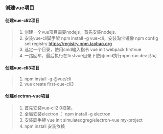 ### 创建vue项目

#### 创建vue-cli2项目

>1. 创建一个vue项目需要nodejs，首先安装nodejs.
>2. 安装vue-cli脚手架 npm install -g vue-cli，安装淘宝镜像 npm config set registry https://registry.npm.taobao.org
>3. 选定一个目录，使用cmd输入指令 vue init webpack firstvue
>4. 一路回车，最后执行在firstvue目录下使用cmd执行npm run dev 即可

#### 创建vue-cli3项目

>1. npm install -g @vue/cli
>2. vue create first-cue-cli3

#### 创建electron-vue项目
>1. 首先安装vue-cli2.0框架。
>2. 全局安装electron ： npm install -g electron
>3. 安装脚手架 vue init simulatedgreg/electron-vue my-project
>4. npm install 安装依赖

